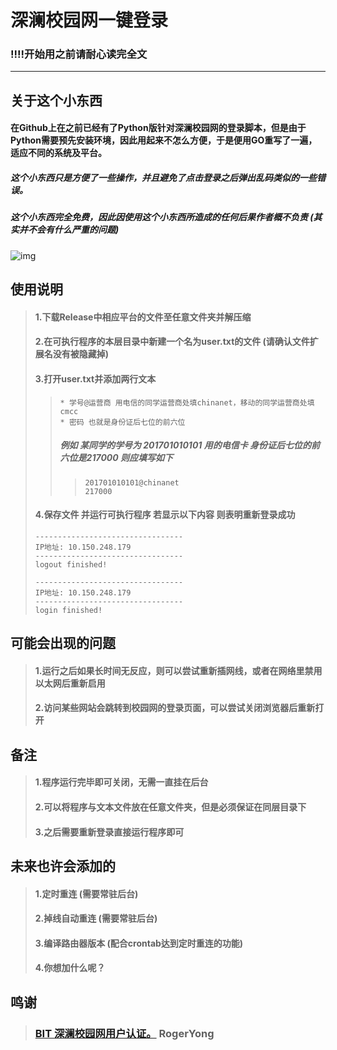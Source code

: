 深澜校园网一键登录
====
### !!!!开始用之前请耐心读完全文

---
## 关于这个小东西
#### 在Github上在之前已经有了Python版针对深澜校园网的登录脚本，但是由于Python需要预先安装环境，因此用起来不怎么方便，于是便用GO重写了一遍，适应不同的系统及平台。
##### 这个小东西只是方便了一些操作，并且避免了点击登录之后弹出乱码类似的一些错误。
##### 这个小东西完全免费，因此因使用这个小东西所造成的任何后果作者概不负责 (其实并不会有什么严重的问题)
![img](http://file.womoe.top/fls/qie.gif)

## 使用说明
> #### 1.下载Release中相应平台的文件至任意文件夹并解压缩
> #### 2.在可执行程序的本层目录中新建一个名为user.txt的文件 (请确认文件扩展名没有被隐藏掉)
> #### 3.打开user.txt并添加两行文本
>>     * 学号@运营商 用电信的同学运营商处填chinanet，移动的同学运营商处填cmcc
>>     * 密码 也就是身份证后七位的前六位
>> ##### 例如 某同学的学号为 201701010101 用的电信卡 身份证后七位的前六位是217000 则应填写如下
>>>     201701010101@chinanet
>>>     217000
> #### 4.保存文件 并运行可执行程序 若显示以下内容 则表明重新登录成功
> 
>     ---------------------------------
>     IP地址: 10.150.248.179
>     ---------------------------------
>     logout finished!
>     
>     ---------------------------------
>     IP地址: 10.150.248.179
>     ---------------------------------
>     login finished!


## 可能会出现的问题
> #### 1.运行之后如果长时间无反应，则可以尝试重新插网线，或者在网络里禁用以太网后重新启用
> #### 2.访问某些网站会跳转到校园网的登录页面，可以尝试关闭浏览器后重新打开


## 备注
> #### 1.程序运行完毕即可关闭，无需一直挂在后台
> #### 2.可以将程序与文本文件放在任意文件夹，但是必须保证在同层目录下
> #### 3.之后需要重新登录直接运行程序即可


## 未来也许会添加的
> #### 1.定时重连 (需要常驻后台)
> #### 2.掉线自动重连 (需要常驻后台)
> #### 3.编译路由器版本 (配合crontab达到定时重连的功能)
> #### 4.你想加什么呢？


## 鸣谢
> ### [BIT 深澜校园网用户认证。](https://github.com/RogerYong/bit_srun) RogerYong
